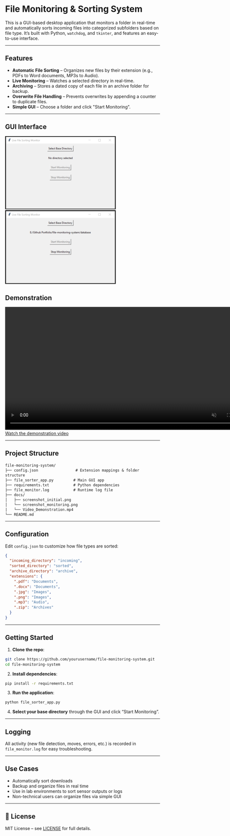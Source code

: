 # File Monitoring & Sorting System

This is a GUI-based desktop application that monitors a folder in real-time and automatically sorts incoming files into categorized subfolders based on file type. It’s built with Python, `watchdog`, and `tkinter`, and features an easy-to-use interface.

---

## Features

- **Automatic File Sorting** – Organizes new files by their extension (e.g., PDFs to Word documents, MP3s to Audio).
- **Live Monitoring** – Watches a selected directory in real-time.
- **Archiving** – Stores a dated copy of each file in an archive folder for backup.
- **Overwrite File Handling** – Prevents overwrites by appending a counter to duplicate files.
- **Simple GUI** – Choose a folder and click "Start Monitoring".

---

## GUI Interface

<p float="left">
  <img src="docs/screenshot_initial.png" width="360"/>
  <img src="docs/screenshot_monitoring.png" width="360"/>
</p>

## Demonstration

<video src="docs/Video_Demonstration.mp4" width="800" autoplay loop muted playsinline></video>
[Watch the demonstration video](docs/Video_Demonstration.mp4)

---

## Project Structure

```
file-monitoring-system/
├── config.json                 # Extension mappings & folder structure
├── file_sorter_app.py         # Main GUI app
├── requirements.txt           # Python dependencies
├── file_monitor.log           # Runtime log file
├── docs/
│   ├── screenshot_initial.png
│   └── screenshot_monitoring.png
|   └── Video_Demonstration.mp4
└── README.md
```

---

## Configuration

Edit `config.json` to customize how file types are sorted:

```json
{
  "incoming_directory": "incoming",
  "sorted_directory": "sorted",
  "archive_directory": "archive",
  "extensions": {
    ".pdf": "Documents",
    ".docx": "Documents",
    ".jpg": "Images",
    ".png": "Images",
    ".mp3": "Audio",
    ".zip": "Archives"
  }
}
```

---

## Getting Started

1. **Clone the repo**:

```bash
git clone https://github.com/yourusername/file-monitoring-system.git
cd file-monitoring-system
```

2. **Install dependencies**:

```bash
pip install -r requirements.txt
```

3. **Run the application**:

```bash
python file_sorter_app.py
```

4. **Select your base directory** through the GUI and click “Start Monitoring”.

---

## Logging

All activity (new file detection, moves, errors, etc.) is recorded in `file_monitor.log` for easy troubleshooting.

---

## Use Cases

- Automatically sort downloads
- Backup and organize files in real time
- Use in lab environments to sort sensor outputs or logs
- Non-technical users can organize files via simple GUI

---

## 🪪 License

MIT License – see [LICENSE](LICENSE) for full details.
